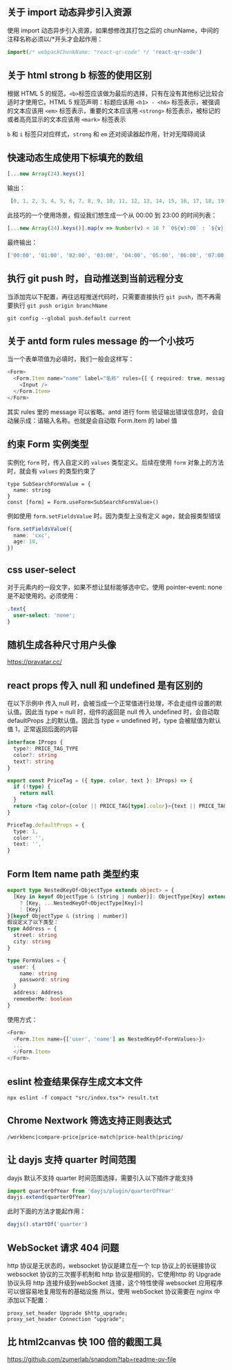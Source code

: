 ## 关于 import 动态异步引入资源

使用 import 动态异步引入资源，如果想修改其打包之后的 chunName，中间的注释名称必须以/*开头才会起作用：
```js
import(/* webpackChunkName: "react-qr-code" */ 'react-qr-code')
```

## 关于 html strong b 标签的使用区别

根据 HTML 5 的规范，`<b>`标签应该做为最后的选择，只有在没有其他标记比较合适时才使用它。HTML 5 规范声明：标题应该用 `<h1> - <h6>` 标签表示，被强调的文本应该用 `<em>` 标签表示，重要的文本应该用 `<strong>` 标签表示，被标记的或者高亮显示的文本应该用 `<mark>` 标签表示

`b` 和 `i` 标签只对应样式，`strong` 和 `em` 还对阅读器起作用，针对无障碍阅读

## 快速动态生成使用下标填充的数组

```js
[...new Array(24).keys()]
```

输出：
```js
 [0, 1, 2, 3, 4, 5, 6, 7, 8, 9, 10, 11, 12, 13, 14, 15, 16, 17, 18, 19, 20, 21, 22, 23]
```

此技巧的一个使用场景，假设我们想生成一个从 00:00 到 23:00 的时间列表：

```js
[...new Array(24).keys()].map(v => Number(v) < 10 ? `0${v}:00` : `${v}:00`)
```
最终输出：
```js
['00:00', '01:00', '02:00', '03:00', '04:00', '05:00', '06:00', '07:00', '08:00', '09:00', '10:00', '11:00', '12:00', '13:00', '14:00', '15:00', '16:00', '17:00', '18:00', '19:00', '20:00', '21:00', '22:00', '23:00']
```

## 执行 git push 时，自动推送到当前远程分支

当添加完以下配置，再往远程推送代码时，只需要直接执行 `git push`，而不再需要执行 `git push origin branchName`
```git
git config --global push.default current
```

## 关于 antd form rules message 的一个小技巧

当一个表单项值为必填时，我们一般会这样写：
```TypeScript
<Form>
  <Form.Item name="name" label="名称" rules={[ { required: true, message: '请输入名称' } ]}>
    <Input />
  </Form.Item>
</Form>
```

其实 rules 里的 message 可以省略。antd 进行 form 验证输出错误信息时，会自动展示成：请输入名称。也就是会自动取 Form.Item 的 label  值

## 约束 Form 实例类型

实例化 `form` 时，传入自定义的 `values` 类型定义。后续在使用 `form` 对象上的方法时，就会有 `values` 的类型约束了
```
type SubSearchFormValue = {
  name: string
}
const [form] = Form.useForm<SubSearchFormValue>()
```

例如使用 `form.setFieldsValue` 时。因为类型上没有定义 age，就会报类型错误
```TypeScript
form.setFieldsValue({
  name: 'cxc',
  age: 10, 
})
```

## css user-select

对于元素内的一段文字，如果不想让鼠标能够选中它。使用 pointer-event: none 是不起使用的。必须使用：
```css
.text{
  user-select: 'none';
}
```

## 随机生成各种尺寸用户头像
https://pravatar.cc/

## react props 传入 null 和 undefined 是有区别的

在以下示例中
传入 null 时，会被当成一个正常值进行处理，不会走组件设置的默认值。因此当 type = null 时，组件的返回是 null
传入 undefined 时，会自动取 defaultProps 上的默认值。因此当 type = undefined 时，type 会被赋值为默认值 1，正常返回后面的内容
```TypeScript
interface IProps {
  type?: PRICE_TAG_TYPE
  color?: string
  text?: string
}

export const PriceTag = ({ type, color, text }: IProps) => {
  if (!type) {
    return null
  }
  return <Tag color={color || PRICE_TAG[type].color}>{text || PRICE_TAG[type].text}</Tag>
}

PriceTag.defaultProps = {
  type: 1,
  color: '',
  text: '',
}
```

## Form Item name path 类型约束
```TypeScript
export type NestedKeyOf<ObjectType extends object> = {
  [Key in keyof ObjectType & (string | number)]: ObjectType[Key] extends object
    ? [Key, ...NestedKeyOf<ObjectType[Key]>]
    : [Key]
}[keyof ObjectType & (string | number)]
假设定义了以下类型：
type Address = {
  street: string
  city: string
}

type FormValues = {
  user: {
    name: string
    password: string
  }
  address: Address
  rememberMe: boolean
}
```

使用方式：
```TypeScript
<Form>
  <Form.Item name={['user', 'name'] as NestedKeyOf<FormValues>}>
  ...
  </Form.Item>
</Form>
```

## eslint 检查结果保存生成文本文件
```
npx eslint -f compact "src/index.tsx"> result.txt
```

## Chrome Nextwork 筛选支持正则表达式

```
/workbenc|compare-price|price-match|price-health|pricing/
```

## 让 dayjs 支持 quarter 时间范围

dayjs 默认不支持 quarter 时间范围选择，需要引入以下插件才能支持
```js
import quarterOfYear from 'dayjs/plugin/quarterOfYear'
dayjs.extend(quarterOfYear)
```

此时下面的方法才能起作用：
```js
dayjs().startOf('quarter')
```

## WebSocket 请求 404 问题

http 协议是无状态的，websocket 协议是建立在一个 tcp 协议上的长链接协议
websocket 协议的三次握手机制和 http 协议是相同的，它使用http 的 Upgrade 协议头将 http 连接升级到webSocket 连接，这个特性使得 websocket 应用程序可以很容易地复用现有的基础设施
所以，使用 webSocket 协议需要在 nginx 中添加以下配置：
```
proxy_set_header Upgrade $http_upgrade;
proxy_set_header Connection "upgrade";
```

## 比 html2canvas 快 100 倍的截图工具

https://github.com/zumerlab/snapdom?tab=readme-ov-file
